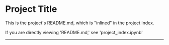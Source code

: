 # Project Title

This is the project's README.md, which is "inlined" in the project index.

If you are directly viewing 'README.md,' see 'project_index.ipynb'

---
